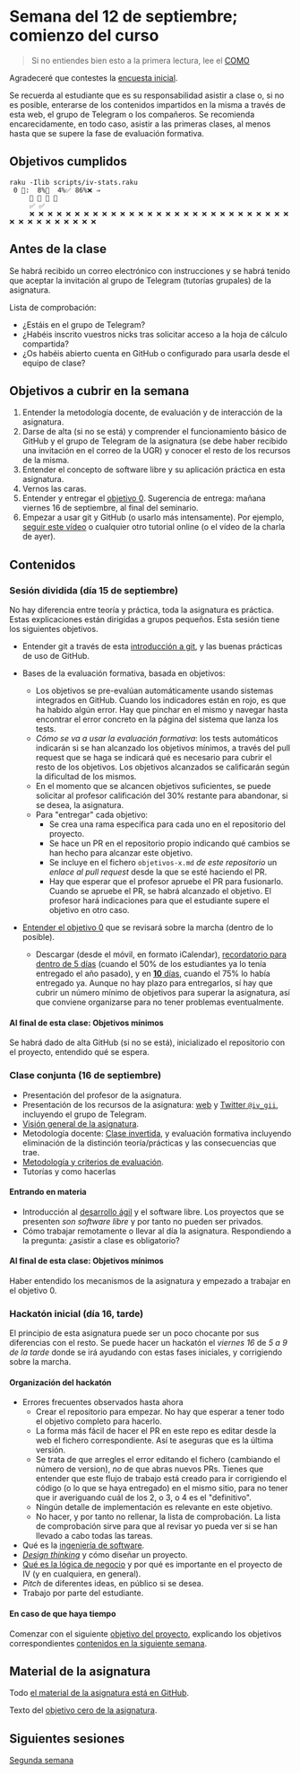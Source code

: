 # Semana del 12 de septiembre; comienzo del curso

> Si no entiendes bien esto a la primera lectura, lee el [COMO](COMO.md)

Agradeceré que contestes la
[encuesta inicial](https://docs.google.com/forms/d/e/1FAIpQLSeO7AvY19pQt6kMXzKSrrc4ELat4b6qR9hA5NqK7GlKPBgwSA/viewform).

Se recuerda al estudiante que es su responsabilidad asistir a clase o, si no es
posible, enterarse de los contenidos impartidos en la misma a través de esta
web, el grupo de Telegram o los compañeros. Se recomienda encarecidamente, en
todo caso, asistir a las primeras clases, al menos hasta que se supere la fase
de evaluación formativa.

## Objetivos cumplidos

```
raku -Ilib scripts/iv-stats.raku
 0 🧮:  8%🚧  4%✅ 86%❌ ⇒ 
     🚧 🚧 🚧 🚧
     ✅ ✅
     ❌ ❌ ❌ ❌ ❌ ❌ ❌ ❌ ❌ ❌ ❌ ❌ ❌ ❌ ❌ ❌ ❌ ❌ ❌ ❌ ❌ ❌ ❌ ❌ ❌ ❌ ❌ ❌ ❌ ❌ ❌ ❌ ❌ ❌ ❌ ❌ ❌ ❌ ❌
```

## Antes de la clase

Se habrá recibido un correo electrónico con instrucciones y se habrá tenido que
aceptar la invitación al grupo de Telegram (tutorías grupales) de la asignatura.

Lista de comprobación:

  * ¿Estáis en el grupo de Telegram?
  * ¿Habéis inscrito vuestros nicks tras solicitar acceso a la hoja de cálculo
    compartida?
  * ¿Os habéis abierto cuenta en GitHub o configurado para usarla desde el
    equipo de clase?

## Objetivos a cubrir en la semana

1. Entender la metodología docente, de evaluación y de interacción de la asignatura.
2. Darse de alta (si no se está) y comprender el funcionamiento básico de GitHub
   y el grupo de Telegram de la asignatura (se debe haber recibido una
   invitación en el correo de la UGR) y conocer el resto de los recursos de la
   misma.
2. Entender el concepto de software libre y su aplicación práctica en esta asignatura.
3. Vernos las caras.
4. Entender y entregar el
   [objetivo
   0](http://jj.github.io/IV/documentos/proyecto/0.Repositorio). Sugerencia de
   entrega: mañana viernes 16 de septiembre, al final del seminario.
6. Empezar a usar git y GitHub (o usarlo más intensamente). Por
   ejemplo,
   [seguir este vídeo](https://www.youtube.com/watch?v=gmXyJI01qa8) o
   cualquier otro tutorial online (o el vídeo de la charla de ayer).

## Contenidos

### Sesión dividida (día 15 de septiembre)

No hay diferencia entre teoría y práctica, toda la asignatura es práctica. Estas
explicaciones están dirigidas a grupos pequeños. Esta sesión tiene los
siguientes objetivos.

* Entender git a través de esta [introducción a
git](http://jj.github.io/IV/preso/git.html#/), y las buenas prácticas de uso de
GitHub.

* Bases de la evaluación formativa, basada en objetivos:
  * Los objetivos se pre-evalúan automáticamente usando
  sistemas integrados en GitHub. Cuando los indicadores están en rojo,
  es que ha habido algún error. Hay que pinchar en el mismo y navegar
  hasta encontrar el error concreto en la página del sistema que lanza
  los tests.
  * *Cómo se va a usar la evaluación formativa*: los tests automáticos
  indicarán si se han alcanzado los objetivos mínimos, a través del
  pull request que se haga se indicará qué es necesario para cubrir el
  resto de los objetivos. Los objetivos alcanzados se calificarán
  según la dificultad de los mismos.
  * En el momento que se alcancen objetivos suficientes, se puede solicitar al
    profesor calificación del 30% restante para abandonar, si se desea, la asignatura.
  * Para "entregar" cada objetivo:
    * Se crea una rama específica para cada uno en el repositorio del proyecto.
    * Se hace un PR en el repositorio propio indicando qué cambios se han hecho
    para alcanzar este objetivo.
    * Se incluye en el fichero `objetivos-x.md` *de este repositorio* un *enlace
    al pull request* desde la que se esté haciendo el PR.
    * Hay que esperar que el profesor apruebe el PR para fusionarlo. Cuando se
    apruebe el PR, se habrá alcanzado el objetivo. El profesor hará indicaciones
    para que el estudiante supere el objetivo en otro caso.

* [Entender el objetivo 0](http://jj.github.io/IV/documentos/proyecto/0.Repositorio) que se revisará
sobre la marcha (dentro de lo posible).
    * Descargar (desde el móvil, en formato iCalendar), [recordatorio para
    dentro de 5 días](https://jj.github.io/IV/calendarios/0-la-mitad.ics)
    (cuando el 50% de los estudiantes ya lo tenía entregado el año pasado),
y en [**10**
días](https://jj.github.io/IV/calendarios/0-tres-cuartos.ics), cuando el 75% lo
    había entregado ya. Aunque no hay plazo para entregarlos, sí hay que cubrir
    un número mínimo de objetivos para superar la asignatura, así que conviene
    organizarse para no tener problemas eventualmente.

#### Al final de esta clase: Objetivos mínimos

Se habrá dado de alta GitHub (si no se está), inicializado el repositorio con el
proyecto, entendido qué se espera.

### Clase conjunta (16 de septiembre)

* Presentación del profesor de la asignatura.
* Presentación de los recursos de la
  asignatura: [web](http://jj.github.io/IV)
  y [Twitter `@iv_gii`](http://twitter.com/iv_gii), incluyendo el
  grupo de Telegram.
* [Visión general de la asignatura](https://grados.ugr.es/informatica/pages/infoacademica/guias_docentes/curso_actual/cuarto/tecnologiasdelainformacion/infraestructuravirtual).
* Metodología docente:
  [Clase invertida](http://www.tecnologiasparalaeducacion.es/la-clase-inversa-flip-classroom-tecnologias/), y evaluación formativa
  incluyendo eliminación de la distinción teoría/prácticas y las
  consecuencias que trae.
* [Metodología y criterios de evaluación](../Metodología_y_criterios_de_evaluación.md).
* Tutorías y como hacerlas


#### Entrando en materia

* Introducción al [desarrollo ágil](https://jj.github.io/IV/preso/agil.html) y el software libre. Los proyectos que se
  presenten *son software libre* y por tanto no pueden ser privados.
* Cómo trabajar remotamente o llevar al día la asignatura. Respondiendo a la
  pregunta: ¿asistir a clase es obligatorio?

#### Al final de esta clase: Objetivos mínimos

Haber entendido los mecanismos de la asignatura y empezado a trabajar en el
objetivo 0.

### Hackatón inicial (día 16, tarde)

El principio de esta asignatura puede ser un poco chocante por sus diferencias
con el resto. Se puede hacer un hackatón el *viernes 16* de *5 a 9 de la tarde*
donde se irá ayudando con estas fases iniciales, y corrigiendo sobre la marcha.

#### Organización del hackatón

* Errores frecuentes observados hasta ahora
  * Crear el repositorio para empezar. No hay que esperar a tener todo el
    objetivo completo para hacerlo.
  * La forma más fácil de hacer el PR en este repo es editar desde la web el
    fichero correspondiente. Así te aseguras que es la última versión.
  * Se trata de que arregles el error editando el fichero (cambiando el número
    de version), *no* de que abras nuevos PRs. Tienes que entender que este
    flujo de trabajo está creado para ir corrigiendo el código (o lo que se haya
    entregado) en el mismo sitio, para no tener que ir averiguando cuál de los
    2, o 3, o 4 es el "definitivo".
  * Ningún detalle de implementación es relevante en este objetivo.
  * No hacer, y por tanto no rellenar, la lista de comprobación. La lista de
    comprobación sirve para que al revisar yo pueda ver si se han llevado a cabo
    todas las tareas.
* Qué es la [ingeniería de
  software](https://jj.github.io/IV/preso/ingenieria-software.html).
* [*Design thinking*](https://jj.github.io/IV/preso/design-thinking.html) y cómo
  diseñar un proyecto.
* [Qué es la lógica de
  negocio](https://jj.github.io/IV/preso/logica-negocio.html) y por qué es
  importante en el proyecto de IV (y en cualquiera, en general).
* *Pitch* de diferentes ideas, en público si se desea.
* Trabajo por parte del estudiante.

#### En caso de que haya tiempo

Comenzar con el siguiente [objetivo del
proyecto](http://jj.github.io/IV/documentos/proyecto/1.Infraestructura),
explicando los objetivos correspondientes [contenidos en la siguiente
semana](semana-02.md).

## Material de la asignatura

Todo [el material de la asignatura está en GitHub](http://jj.github.io/IV).

Texto del [objetivo cero de la
asignatura](http://jj.github.io/IV/documentos/proyecto/0.Repositorio).

## Siguientes sesiones

[Segunda semana](semana-02.md)
